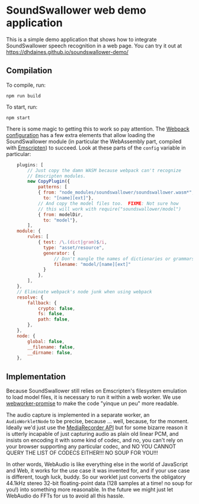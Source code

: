 # SoundSwallower web demo application

This is a simple demo application that shows how to integrate
SoundSwallower speech recognition in a web page.  You can try it out
at https://dhdaines.github.io/soundswallower-demo/

## Compilation

To compile, run:

```
npm run build
```

To start, run:

```
npm start
```

There is some magic to getting this to work so pay attention.  The
[Webpack configuration](webpack.config.js) has a few extra elements
that allow loading the SoundSwallower module (in particular the
WebAssembly part, compiled with
[Emscripten](http://www.emscripten.org)) to succeed.  Look at these
parts of the `config` variable in particular:

```js
    plugins: [
        // Just copy the damn WASM because webpack can't recognize
        // Emscripten modules.
        new CopyPlugin({
            patterns: [
            { from: "node_modules/soundswallower/soundswallower.wasm*",
              to: "[name][ext]"},
            // And copy the model files too.  FIXME: Not sure how
            // this will work with require("soundswallower/model")
            { from: modelDir,
              to: "model"},
        ],
    module: {
        rules: [
            { test: /\.(dict|gram)$/i,
              type: "asset/resource",
              generator: {
                  // Don't mangle the names of dictionaries or grammars
                  filename: "model/[name][ext]"
              }
            },
        ],
    },
    // Eliminate webpack's node junk when using webpack
    resolve: {
        fallback: {
            crypto: false,
            fs: false,
            path: false,
        },
    },
    node: {
        global: false,
        __filename: false,
        __dirname: false,
    },
```

## Implementation

Because SoundSwallower still relies on Emscripten's filesystem
emulation to load model files, it is necessary to run it within a web
worker.  We use
[webworker-promise](https://github.com/kwolfy/webworker-promise) to
make the code "yinque un peu" more readable.

The audio capture is implemented in a separate worker, an
`AudioWorkletNode` to be precise, because ... well, because, for the
moment.  Ideally we'd just use the [MediaRecorder
API](https://developer.mozilla.org/en-US/docs/Web/API/MediaRecorder)
but for some bizarre reason it is utterly incapable of just capturing
audio as plain old linear PCM, and insists on encoding it with some
kind of codec, and no, you can't rely on your browser supporting any
particular codec, and NO YOU CANNOT QUERY THE LIST OF CODECS EITHER!!!
NO SOUP FOR YOU!!!

In other words, WebAudio is like everything else in the world of
JavaScript and Web, it works for the use case it was invented for, and
if your use case is different, tough luck, buddy.  So our worklet just
converts the obligatory 44.1kHz stereo 32-bit floating-point data (128
samples at a time! no soup for you!) into something more reasonable.
In the future we might just let WebAudio do FFTs for us to avoid all
this hassle.
